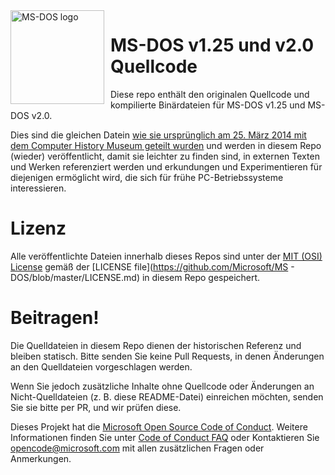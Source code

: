 <img width="150" height="150" align="left" style="float: left; margin: 0 10px 0 0;" alt="MS-DOS logo" src="https://github.com/Microsoft/MS-DOS/blob/master/msdos-logo.png">   

# MS-DOS v1.25 und v2.0 Quellcode
Diese repo enthält den originalen Quellcode und kompilierte Binärdateien für MS-DOS v1.25 und MS-DOS v2.0.

Dies sind die gleichen Datein [wie sie ursprünglich am 25. März 2014 mit dem Computer History Museum geteilt wurden]( http://www.computerhistory.org/atchm/microsoft-ms-dos-early-source-code/) und werden in diesem Repo (wieder) veröffentlicht, damit sie leichter zu finden sind, in externen Texten und Werken referenziert werden und erkundungen und Experimentieren für diejenigen ermöglicht wird, die sich für frühe PC-Betriebssysteme interessieren.

# Lizenz
Alle veröffentlichte Dateien innerhalb dieses Repos sind unter der [MIT (OSI) License]( https://en.wikipedia.org/wiki/MIT_License) gemäß der [LICENSE file](https://github.com/Microsoft/MS -  DOS/blob/master/LICENSE.md) in diesem Repo gespeichert.

# Beitragen!
Die Quelldateien in diesem Repo dienen der historischen Referenz und bleiben statisch. Bitte senden Sie keine Pull Requests, in denen Änderungen an den Quelldateien vorgeschlagen werden.  

Wenn Sie jedoch zusätzliche Inhalte ohne Quellcode oder Änderungen an Nicht-Quelldateien (z. B. diese README-Datei) einreichen möchten, senden Sie sie bitte per PR, und wir prüfen  diese.

Dieses Projekt hat die [Microsoft Open Source Code of Conduct](https://opensource.microsoft.com/codeofconduct/).  Weitere Informationen finden Sie unter [Code of Conduct FAQ](https://opensource.microsoft.com/codeofconduct/faq/) oder Kontaktieren Sie [opencode@microsoft.com](mailto:opencode@microsoft.com) mit allen zusätzlichen Fragen oder Anmerkungen.
